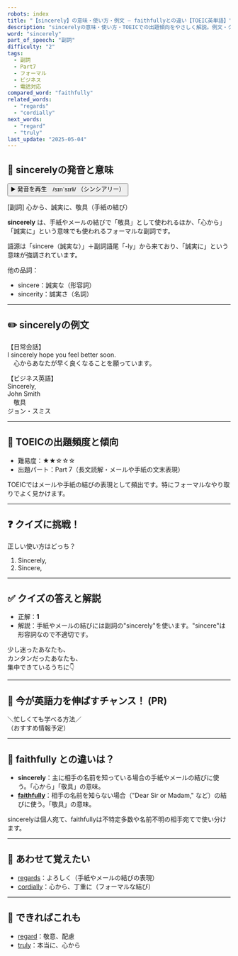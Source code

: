 ```yaml
---
robots: index
title: "【sincerely】の意味・使い方・例文 ― faithfullyとの違い【TOEIC英単語】"
description: "sincerelyの意味・使い方・TOEICでの出題傾向をやさしく解説。例文・クイズ付きでfaithfullyとの違いもわかりやすく学べます。"
word: "sincerely"
part_of_speech: "副詞"
difficulty: "2"
tags:
  - 副詞
  - Part7
  - フォーマル
  - ビジネス
  - 電話対応
compared_word: "faithfully"
related_words:
  - "regards"
  - "cordially"
next_words:
  - "regard"
  - "truly"
last_update: "2025-05-04"
---
```


## 🔰 sincerelyの発音と意味

<button class="play-audio" onclick="playTTS('sincerely')">
  <span class="play-audio-main">
    ▶️ 発音を再生　/sɪnˈsɪrli/
  </span>
  <span class="play-audio-sub">
    （シンシアリー）
  </span>
</button>

[副詞] 心から、誠実に、敬具（手紙の結び）

**sincerely** は、手紙やメールの結びで「敬具」として使われるほか、「心から」「誠実に」という意味でも使われるフォーマルな副詞です。

語源は「sincere（誠実な）」＋副詞語尾「-ly」から来ており、「誠実に」という意味が強調されています。

他の品詞：  
- sincere：誠実な（形容詞）
- sincerity：誠実さ（名詞）

---

## ✏️ sincerelyの例文

【日常会話】  
I sincerely hope you feel better soon.  
　心からあなたが早く良くなることを願っています。

【ビジネス英語】  
Sincerely,  
John Smith  
　敬具  
ジョン・スミス

---

## 🎯 TOEICの出題頻度と傾向

- 難易度：★★☆☆☆
- 出題パート：Part 7（長文読解・メールや手紙の文末表現）

TOEICではメールや手紙の結びの表現として頻出です。特にフォーマルなやり取りでよく見かけます。

---

## ❓ クイズに挑戦！

正しい使い方はどっち？

1. Sincerely,  
2. Sincere,  

---

## ✅ クイズの答えと解説

- 正解：**1**
- 解説：手紙やメールの結びには副詞の"sincerely"を使います。"sincere"は形容詞なので不適切です。

少し迷ったあなたも、  
カンタンだったあなたも、  
集中できているうちに👇️

---

## 🚀 今が英語力を伸ばすチャンス！ (PR)

<div class="info-center">
＼忙しくても学べる方法／<br>  
（おすすめ情報予定）
</div>

---

## 🤔  faithfully との違いは？

- **sincerely**：主に相手の名前を知っている場合の手紙やメールの結びに使う。「心から」「敬具」の意味。
- **[faithfully](/word/faithfully/)**：相手の名前を知らない場合（"Dear Sir or Madam," など）の結びに使う。「敬具」の意味。

sincerelyは個人宛て、faithfullyは不特定多数や名前不明の相手宛てで使い分けます。

---

## 🧩 あわせて覚えたい

- [regards](/word/regards/)：よろしく（手紙やメールの結びの表現）
- [cordially](/word/cordially/)：心から、丁重に（フォーマルな結び）

---

## 📖 できればこれも

- [regard](/word/regard/)：敬意、配慮
- [truly](/word/truly/)：本当に、心から

<!-- cvid: aid38_bid30 -->
